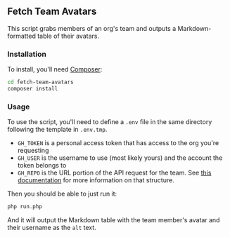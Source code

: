 ## Fetch Team Avatars

This script grabs members of an org's team and outputs a Markdown-formatted table of their avatars.

### Installation

To install, you'll need [Composer](https://getcomposer.org/):

```bash
cd fetch-team-avatars
composer install
```

### Usage

To use the script, you'll need to define a `.env` file in the same directory following the template in `.env.tmp`.

- `GH_TOKEN` is a personal access token that has access to the org you're requesting
- `GH_USER` is the username to use (most likely yours) and the account the token belongs to
- `GH_REPO` is the URL portion of the API request for the team. See [this documentation](https://docs.github.com/en/rest/reference/teams#members) for more information on that structure.

Then you should be able to just run it:

```php
php run.php
```

And it will output the Markdown table with the team member's avatar and their username as the `alt` text.
